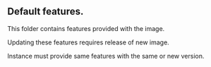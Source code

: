 <!--

    Copyright (C) 2011-2013 Barchart, Inc. <http://www.barchart.com/>

    All rights reserved. Licensed under the OSI BSD License.

    http://www.opensource.org/licenses/bsd-license.php

-->
## Default features.
 
This folder contains features provided with the image.

Updating these features requires release of new image.

Instance must provide same features with the same or new version.
